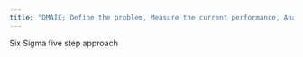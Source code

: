 ```yaml
---
title: "DMAIC; Define the problem, Measure the current performance, Analyze the root cause, Improve the process, Control the process long term"
---
```

Six Sigma five step approach

